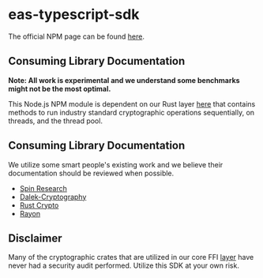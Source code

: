 # eas-typescript-sdk

The official NPM page can be found [here](https://www.npmjs.com/package/cas-typescript-sdk).

## Consuming Library Documentation
**Note: All work is experimental and we understand some benchmarks might not be the most optimal.**

This Node.js NPM module is dependent on our Rust layer [here](./src) that contains methods to run industry standard cryptographic operations sequentially, on threads, and the thread pool.

## Consuming Library Documentation
We utilize some smart people's existing work and we believe their documentation should be reviewed when possible.
- [Spin Research](https://github.com/SpinResearch)
- [Dalek-Cryptography](https://github.com/dalek-cryptography)
- [Rust Crypto](https://github.com/RustCrypto)
- [Rayon](https://github.com/rayon-rs/rayon)

## Disclaimer
Many of the cryptographic crates that are utilized in our core FFI [layer](https://github.com/Crytographic-API-Services/cas-core-lib) have never had a security audit performed. Utilize this SDK at your own risk.
